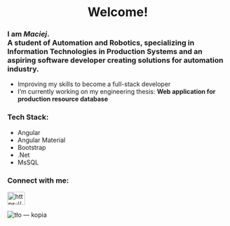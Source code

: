 <h1 align="center">Welcome!</h1>

<h3 align="left">I am <em>Maciej</em>.<br>A student of Automation and Robotics, specializing in Information Technologies in Production Systems and an aspiring software developer creating solutions for automation industry. </h3>

- Improving my skills to become a full-stack developer
- I’m currently working on my engineering thesis: **Web application for production resource database**

<h3>Tech Stack:</h3>

- Angular
- Angular Material
- Bootstrap
- .Net
- MsSQL

<h3 align="left">Connect with me:</h3>
<p align="left">
<a href="https://www.linkedin.com/in/maciej-pliszek-b35a18256/" target="blank"><img align="center" src="https://raw.githubusercontent.com/rahuldkjain/github-profile-readme-generator/master/src/images/icons/Social/linked-in-alt.svg" alt="https://www.linkedin.com/in/maciej-pliszek-b35a18256/" height="30" width="40" /></a>
</p>




![tło — kopia](https://user-images.githubusercontent.com/89110683/234914396-d54adb00-af43-4d68-bd1d-e8644638d64d.jpg)
